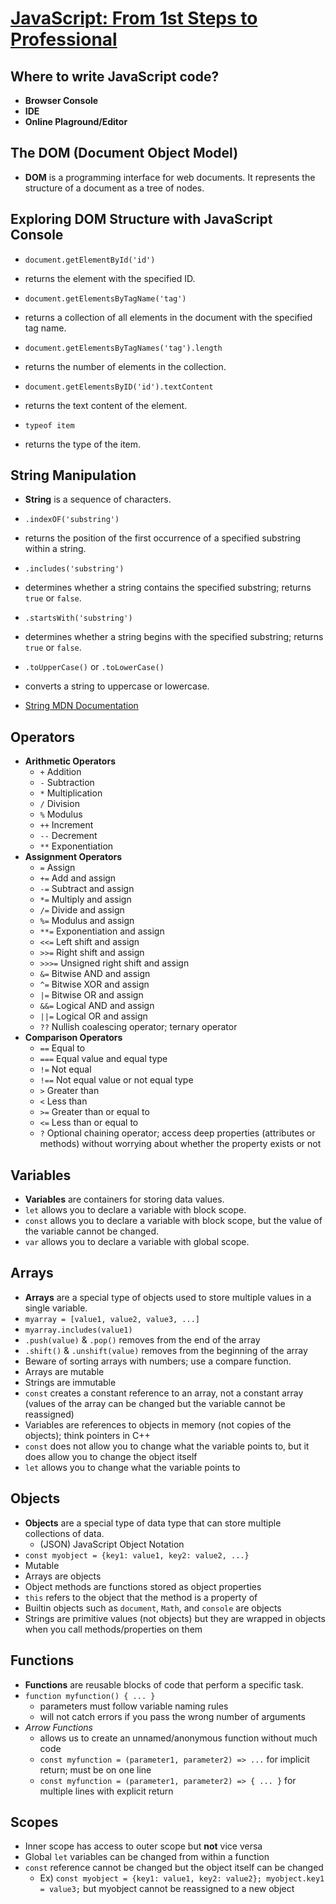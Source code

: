 # [JavaScript: From 1st Steps to Professional](https://anjana.dev/javascript-first-steps/)

## Where to write JavaScript code?

- **Browser Console**
- **IDE**
- **Online Plaground/Editor**

## The DOM (Document Object Model)

- **DOM** is a programming interface for web documents. It represents the structure of a document as a tree of nodes.

## Exploring DOM Structure with JavaScript Console

- `document.getElementById('id')`
- returns the element with the specified ID.

- `document.getElementsByTagName('tag')`
- returns a collection of all elements in the document with the specified tag name.

- `document.getElementsByTagNames('tag').length`
- returns the number of elements in the collection.

- `document.getElementsByID('id').textContent`
- returns the text content of the element.

- `typeof item`
- returns the type of the item.

## String Manipulation

- **String** is a sequence of characters.
- `.indexOF('substring')`
- returns the position of the first occurrence of a specified substring within a string.

- `.includes('substring')`
- determines whether a string contains the specified substring; returns `true` or `false`.

- `.startsWith('substring')`
- determines whether a string begins with the specified substring; returns `true` or `false`.

- `.toUpperCase()` or `.toLowerCase()`
- converts a string to uppercase or lowercase.

- [String MDN Documentation](https://developer.mozilla.org/en-US/docs/Web/JavaScript/Reference/Global_Objects/String)

## Operators

- **Arithmetic Operators**
  - `+` Addition
  - `-` Subtraction
  - `*` Multiplication
  - `/` Division
  - `%` Modulus
  - `++` Increment
  - `--` Decrement
  - `**` Exponentiation
- **Assignment Operators**
  - `=` Assign
  - `+=` Add and assign
  - `-=` Subtract and assign
  - `*=` Multiply and assign
  - `/=` Divide and assign
  - `%=` Modulus and assign
  - `**=` Exponentiation and assign
  - `<<=` Left shift and assign
  - `>>=` Right shift and assign
  - `>>>=` Unsigned right shift and assign
  - `&=` Bitwise AND and assign
  - `^=` Bitwise XOR and assign
  - `|=` Bitwise OR and assign
  - `&&=` Logical AND and assign
  - `||=` Logical OR and assign
  - `??` Nullish coalescing operator; ternary operator
- **Comparison Operators**
  - `==` Equal to
  - `===` Equal value and equal type
  - `!=` Not equal
  - `!==` Not equal value or not equal type
  - `>` Greater than
  - `<` Less than
  - `>=` Greater than or equal to
  - `<=` Less than or equal to
  - `?` Optional chaining operator; access deep properties (attributes or methods) without worrying about whether the property exists or not

## Variables

- **Variables** are containers for storing data values.
- `let` allows you to declare a variable with block scope.
- `const` allows you to declare a variable with block scope, but the value of the variable cannot be changed.
- `var` allows you to declare a variable with global scope.

## Arrays

- **Arrays** are a special type of objects used to store multiple values in a single variable.
- `myarray = [value1, value2, value3, ...]`
- `myarray.includes(value1)`
- `.push(value)` & `.pop()` removes from the end of the array
- `.shift()` & `.unshift(value)` removes from the beginning of the array
- Beware of sorting arrays with numbers; use a compare function.
- Arrays are mutable
- Strings are immutable
- `const` creates a constant reference to an array, not a constant array (values of the array can be changed but the variable cannot be reassigned)
- Variables are references to objects in memory (not copies of the objects); think pointers in C++
- `const` does not allow you to change what the variable points to, but it does allow you to change the object itself
- `let` allows you to change what the variable points to

## Objects

- **Objects** are a special type of data type that can store multiple collections of data.
  - (JSON) JavaScript Object Notation
- `const myobject = {key1: value1, key2: value2, ...}`
- Mutable
- Arrays are objects
- Object methods are functions stored as object properties
- `this` refers to the object that the method is a property of
- Builtin objects such as `document`, `Math`, and `console` are objects
- Strings are primitive values (not objects) but they are wrapped in objects when you call methods/properties on them

## Functions

- **Functions** are reusable blocks of code that perform a specific task.
- `function myfunction() { ... }`
  - parameters must follow variable naming rules
  - will not catch errors if you pass the wrong number of arguments
- _Arrow Functions_
  - allows us to create an unnamed/anonymous function without much code
  - `const myfunction = (parameter1, parameter2) => ...` for implicit return; must be on one line
  - `const myfunction = (parameter1, parameter2) => { ... }` for multiple lines with explicit return

## Scopes

- Inner scope has access to outer scope but **not** vice versa
- Global `let` variables can be changed from within a function
- `const` reference cannot be changed but the object itself can be changed
  - Ex) `const myobject = {key1: value1, key2: value2}; myobject.key1 = value3;` but myobject cannot be reassigned to a new object
